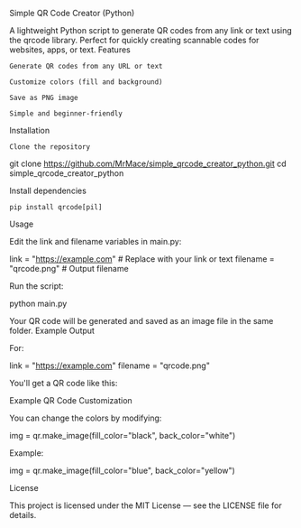 Simple QR Code Creator (Python)

A lightweight Python script to generate QR codes from any link or text using the qrcode library.
Perfect for quickly creating scannable codes for websites, apps, or text.
Features

    Generate QR codes from any URL or text

    Customize colors (fill and background)

    Save as PNG image

    Simple and beginner-friendly

Installation

    Clone the repository

git clone https://github.com/MrMace/simple_qrcode_creator_python.git
cd simple_qrcode_creator_python

Install dependencies

    pip install qrcode[pil]

Usage

Edit the link and filename variables in main.py:

link = "https://example.com"  # Replace with your link or text
filename = "qrcode.png"       # Output filename

Run the script:

python main.py

Your QR code will be generated and saved as an image file in the same folder.
Example Output

For:

link = "https://example.com"
filename = "qrcode.png"

You'll get a QR code like this:

Example QR Code
Customization

You can change the colors by modifying:

img = qr.make_image(fill_color="black", back_color="white")

Example:

img = qr.make_image(fill_color="blue", back_color="yellow")

License

This project is licensed under the MIT License — see the LICENSE file for details.
